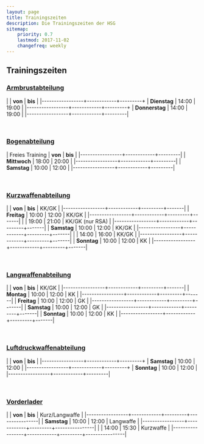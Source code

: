 ```yaml
---
layout: page
title: Trainingszeiten
description: Die Trainingszeiten der HSG
sitemap:
    priority: 0.7
    lastmod: 2017-11-02
    changefreq: weekly
---
```


## Trainingszeiten


### [Armbrustabteilung](../abteilungen/armbrust)

|                 |   **von**  | **bis** |
|-----------------+------------+---------+
| **Dienstag**    |    14:00   |  19:00  |
|-----------------+------------+---------+
| **Donnerstag**  |    14:00   |  19:00  |
|-----------------+------------+---------|

<br>

### [Bogenabteilung](../abteilungen/bogen)

| Freies Training |   **von**  | **bis** |
|-----------------+------------+---------|
| **Mittwoch**    |    18:00   |  20:00  |
|-----------------+------------+---------|
| **Samstag**     |    10:00   |  12:00  |
|-----------------+------------+---------|

<br>

### [Kurzwaffenabteilung](../abteilungen/kurzwaffen)

|                 |   **von**  | **bis** | KK/GK |
|-----------------+------------+---------+-------|
| **Freitag**     |    10:00   |  12:00  | KK/GK |
|-----------------+------------+---------+-------|
|                 |    19:00   |  21:00  | KK/GK (nur RSA) |
|-----------------+------------+---------+-------|
| **Samstag**     |    10:00   |  12:00  | KK/GK |
|-----------------+------------+---------+-------|
|                 |    14:00   |  16:00  | KK/GK |
|-----------------+------------+---------+-------|
| **Sonntag**     |    10:00   |  12:00  | KK    |
|-----------------+------------+---------+-------|

<br>

### [Langwaffenabteilung](../abteilungen/langwaffen)

|                 |   **von**  | **bis** | KK/GK |
|-----------------+------------+---------+-------|
| **Montag**      |    10:00   |  12:00  | KK    |
|-----------------+------------+---------+-------|
| **Freitag**     |    10:00   |  12:00  | GK    |
|-----------------+------------+---------+-------|
| **Samstag**     |    10:00   |  12:00  | GK    |
|-----------------+------------+---------+-------|
| **Sonntag**     |    10:00   |  12:00  | KK    |
|-----------------+------------+---------+-------|

<br>

### [Luftdruckwaffenabteilung](../abteilungen/luftdruck)

|                 |   **von**  | **bis** |
|-----------------+------------+---------+
| **Samstag**     |    10:00   |  12:00  |
|-----------------+------------+---------+
| **Sonntag**     |    10:00   |  12:00  |
|-----------------+------------+---------|

<br>

### [Vorderlader](../abteilungen/vorderlader)


|                 |   **von**  | **bis** | Kurz/Langwaffe |
|-----------------+------------+---------+----------------|
| **Samstag**     |    10:00   |  12:00  | Langwaffe      |
|-----------------+------------+---------+----------------|
|                 |    14:00   |  15:30  | Kurzwaffe      |
|-----------------+------------+---------+----------------|
